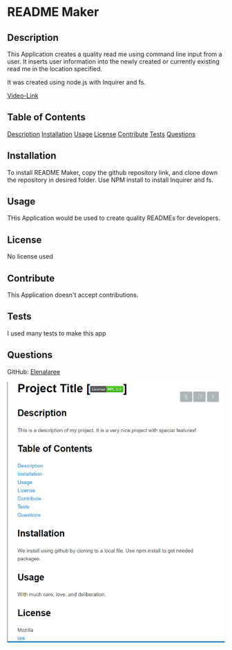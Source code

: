 # README Maker


## Description 

This Application creates a quality read me using command line input from a user. It inserts user information into the newly created or currently existing read me in the location specified.
 
It was created using node.js with Inquirer and fs.

[Video-Link](https://drive.google.com/file/d/1ZQ-9gBOvRB7fGhmEn_fLxczWEp6jD9MC/view)

## Table of Contents 

[Description](#description)
[Installation](#installation)
[Usage](#usage)
[License](#license)
[Contribute](#contribute)
[Tests](#tests)
[Questions](#questions)
 
## Installation

To install README Maker, copy the github repository link, and clone down the repository in desired folder. Use NPM install to install Inquirer and fs.

## Usage

THis Application would be used to create quality READMEs for developers.

## License

No license used

## Contribute

This Application doesn't accept contributions.

## Tests

I used many tests to make this app

## Questions

GitHub: [Elenalaree](https://github.com/elenalaree)

![README maker](./img/maker-example.png)
